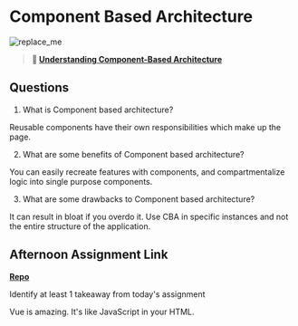 # Component Based Architecture

![replace_me](https://codeworks.blob.core.windows.net/public/assets/img/illustrations/placeholder.svg)

> **📖 [Understanding Component-Based Architecture](https://codeworksacademy.com/fs-student-guide/resources/wk6/01-Component-Based-Architecture)**

## Questions

1. What is Component based architecture?

Reusable components have their own responsibilities which make up the page. 

2. What are some benefits of Component based architecture?

You can easily recreate features with components, and compartmentalize logic into single purpose components. 

3. What are some drawbacks to Component based architecture?

It can result in bloat if you overdo it. Use CBA in specific instances and not the entire structure of the application. 

## Afternoon Assignment Link

**[Repo](https://github.com/TristanFJ/vue-playground)**

Identify at least 1 takeaway from today's assignment

Vue is amazing. It's like JavaScript in your HTML. 